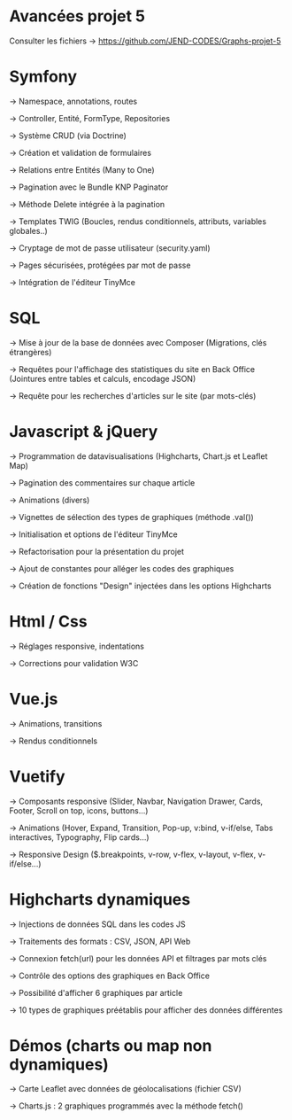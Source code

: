 # Avancées projet 5
Consulter les fichiers -> https://github.com/JEND-CODES/Graphs-projet-5

# Symfony

-> Namespace, annotations, routes

-> Controller, Entité, FormType, Repositories

-> Système CRUD (via Doctrine)

-> Création et validation de formulaires

-> Relations entre Entités (Many to One)

-> Pagination avec le Bundle KNP Paginator

-> Méthode Delete intégrée à la pagination

-> Templates TWIG (Boucles, rendus conditionnels, attributs, variables globales..)

-> Cryptage de mot de passe utilisateur (security.yaml)

-> Pages sécurisées, protégées par mot de passe

-> Intégration de l'éditeur TinyMce


# SQL

-> Mise à jour de la base de données avec Composer (Migrations, clés étrangères) 

-> Requêtes pour l'affichage des statistiques du site en Back Office (Jointures entre tables et calculs, encodage JSON)

-> Requête pour les recherches d'articles sur le site (par mots-clés)


# Javascript & jQuery

-> Programmation de datavisualisations (Highcharts, Chart.js et Leaflet Map)

-> Pagination des commentaires sur chaque article

-> Animations (divers)

-> Vignettes de sélection des types de graphiques (méthode .val())

-> Initialisation et options de l'éditeur TinyMce

-> Refactorisation pour la présentation du projet

-> Ajout de constantes pour alléger les codes des graphiques

-> Création de fonctions "Design" injectées dans les options Highcharts


# Html / Css

-> Réglages responsive, indentations

-> Corrections pour validation W3C


# Vue.js 

-> Animations, transitions

-> Rendus conditionnels


# Vuetify

-> Composants responsive (Slider, Navbar, Navigation Drawer, Cards, Footer, Scroll on top, icons, buttons...)

-> Animations (Hover, Expand, Transition, Pop-up, v:bind, v-if/else, Tabs interactives, Typography, Flip cards...)

-> Responsive Design ($.breakpoints, v-row, v-flex, v-layout, v-flex, v-if/else...)


# Highcharts dynamiques

-> Injections de données SQL dans les codes JS

-> Traitements des formats : CSV, JSON, API Web

-> Connexion fetch(url) pour les données API et filtrages par mots clés

-> Contrôle des options des graphiques en Back Office

-> Possibilité d'afficher 6 graphiques par article

-> 10 types de graphiques préétablis pour afficher des données différentes


# Démos (charts ou map non dynamiques) 

-> Carte Leaflet avec données de géolocalisations (fichier CSV)

-> Charts.js : 2 graphiques programmés avec la méthode fetch()

